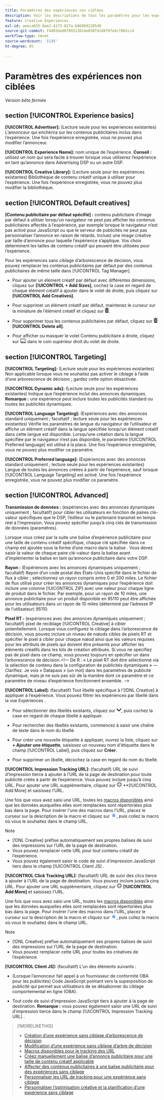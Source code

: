 ```yaml
---
title: Paramètres des expériences non ciblées
description: Voir les descriptions de tous les paramètres pour les expériences publicitaires sans ciblage d’arborescence de décision.
feature: Creative Experiences
exl-id: aeeca035-8ae2-4173-827a-b8690d228549
source-git-commit: f4d83da98f89313624e038fd1d8f0fedcf802cc4
workflow-type: tm+mt
source-wordcount: '1135'
ht-degree: 0%

---
```


# Paramètres des expériences non ciblées

*Version bêta fermée*

## section [!UICONTROL Experience basics]

**[!UICONTROL Advertiser]:** (Lecture seule pour les expériences existantes) L’annonceur qui enchérira sur les contenus publicitaires inclus dans l’expérience. Une fois l’expérience enregistrée, vous ne pouvez plus modifier l’annonceur.

**[!UICONTROL Experience Name]:** nom unique de l’expérience. **Conseil :** utilisez un nom qui sera facile à trouver lorsque vous utiliserez l’expérience en tant qu’annonce dans Advertising DSP ou un autre DSP.

**[!UICONTROL Creative Library]:** (Lecture seule pour les expériences existantes) Bibliothèque de contenu créatif unique à utiliser pour l’expérience. Une fois l’expérience enregistrée, vous ne pouvez plus modifier la bibliothèque.

## section [!UICONTROL Default creatives]

**\[Contenu publicitaire par défaut spécifié\] :** contenu publicitaire d’image par défaut à utiliser lorsqu’un navigateur ne peut pas afficher les contenus publicitaires affectés à l’expérience, par exemple lorsque le navigateur n’est pas activé pour JavaScript ou que le serveur de publicités ne peut pas personnaliser l’annonce en raison de retards. Incluez une image créative par taille d’annonce pour laquelle l’expérience s’applique. Vos choix déterminent les tailles de contenu créatif qui peuvent être utilisées pour l’expérience. <!-- In the legacy product, you selected the ad sizes for the experience, and then selected default images for each of those ad sizes. -->

Pour les expériences sans ciblage d’arborescence de décision, vous pouvez remplacer les contenus publicitaires par défaut par des contenus publicitaires de même taille dans [!UICONTROL Tag Manager].<!-- verify -->

* Pour ajouter un élément créatif par défaut avec différentes dimensions, cliquez sur **[!UICONTROL + Add Sizes]**, cochez la case en regard de chaque élément créatif à ajouter dans le volet de droite, puis cliquez sur **[!UICONTROL Add Creatives]**.

* Pour supprimer un élément créatif par défaut, maintenez le curseur sur la miniature de l’élément créatif et cliquez sur ![Supprimer](/help/creative/assets/delete.png "Supprimer").

* Pour supprimer tous les contenus publicitaires par défaut, cliquez sur ![Supprimer](/help/creative/assets/delete.png "Supprimer") **[!UICONTROL Delete all]**.

* Pour afficher ou masquer le volet Contenu publicitaire à droite, cliquez sur ![Afficher/Masquer](/help/creative/assets/hide-show-creatives.png "Afficher/Masquer") dans le coin supérieur droit du volet de droite.

## section [!UICONTROL Targeting]

**[!UICONTROL Targeting]:** (Lecture seule pour les expériences existantes) Non applicable lorsque vous ne souhaitez pas activer le ciblage à l’aide d’une arborescence de décision ; gardez cette option désactivée.

**[!UICONTROL Dynamic ads]:** (Lecture seule pour les expériences existantes) Indique que l’expérience inclut des annonces dynamiques. **Remarque :** une expérience peut inclure toutes les publicités standard ou toutes les publicités dynamiques.

**[!UICONTROL Language Targeting]:** (Expériences avec des annonces standard uniquement ; facultatif ; lecture seule pour les expériences existantes) Vérifie les paramètres de langue du navigateur de l’utilisateur et affiche un élément créatif dans la langue spécifiée lorsqu’un élément créatif dans cette langue est disponible. Lorsqu’une création dans la langue spécifiée par le navigateur n’est pas disponible, le paramètre [!UICONTROL Preferred language] est utilisé à la place. Une fois l’expérience enregistrée, vous ne pouvez plus modifier ce paramètre.

**[!UICONTROL Preferred language]:** (Expériences avec des annonces standard uniquement ; lecture seule pour les expériences existantes) Langue de toutes les annonces créées à partir de l’expérience, sauf lorsque [!UICONTROL Language Targeting] est activé. Une fois l’expérience enregistrée, vous ne pouvez plus modifier ce paramètre.

## section [!UICONTROL Advanced]

**Transmission de données :** (expériences avec des annonces dynamiques uniquement ; facultatif) pour cibler les utilisateurs en fonction de paires clé-valeur spécifiques que le DSP, l’éditeur ou le partenaire transmet en temps réel à l’impression. Vous pouvez spécifier jusqu’à cinq clés de transmission de données (paramètres).<!-- May move this to just within the decision tree. -->

Lorsque vous créez par la suite une balise d’expérience publicitaire pour une taille de contenu créatif spécifique, chaque clé spécifiée dans ce champ est ajoutée sous la forme d’une macro dans la balise . Vous devez saisir la valeur de chaque paire clé-valeur dans la balise avant d’implémenter la balise en tant qu’annonce publicitaire dans votre DSP.

**Rayon :** (Expériences avec les annonces dynamiques uniquement ; facultatif) Rayon d’un code postal des États-Unis spécifié dans le fichier de flux à cibler ; sélectionnez un rayon compris entre 0 et 200 miles. Le fichier de flux utilisé pour créer les annonces dynamiques pour l’expérience doit inclure une colonne [!UICONTROL ZIP]<!-- or a user-named column mapped to a ZIP column --> avec une valeur pour chaque ligne de produit dans le fichier. Par exemple, pour un rayon de 10 miles, une annonce publicitaire pour un produit disponible en 95110 peut être affichée pour les utilisateurs dans un rayon de 10 miles (déterminé par l’adresse IP de l’utilisateur) 95110.

**Pixel RT :** (expériences avec des annonces dynamiques uniquement ; facultatif) pixel de reciblage [!UICONTROL Creative] à cibler potentiellement. Lorsque vous configurez le ciblage dans l’arborescence de décision, vous pouvez inclure un niveau de nœuds cibles de pixels RT et spécifier le pixel à cibler pour chaque nœud ainsi que les valeurs requises pour les attributs de pixels qui doivent être présents pour afficher les éléments créatifs dans les lots de création attribués. Si vous ne spécifiez pas de pixel dans ce champ, vous pouvez toujours en spécifier un dans l’arborescence de décision.&lt;!— De R : « Le pixel RT doit être sélectionné via la sélection de contenu dans la configuration de publicités dynamiques » — Clarifiez. Je vois « Datapass » (un mot) dans les paramètres de publicité dynamique, mais je ne suis pas sûr de la manière dont ce paramètre et ce paramètre de niveau d’expérience fonctionnent ensemble. —>

**[!UICONTROL Label]:** <!-- should be "Labels" --> (facultatif) Tout libellé spécifique à l’[!DNL Creative] à appliquer à l’expérience. Vous pouvez filtrer les expériences par libellé dans la vue Expériences <!-- sic --> .

* Pour sélectionner des libellés existants, cliquez sur ![Bas](/help/creative/assets/chevron-down.png "Bas"), puis cochez la case en regard de chaque libellé à appliquer.

* Pour rechercher des libellés existants, commencez à saisir une chaîne de texte dans le nom du libellé.

* Pour créer une nouvelle étiquette à appliquer, ouvrez la liste, cliquez sur **+ Ajouter une étiquette**, saisissez un nouveau nom d&#39;étiquette dans le champ [!UICONTROL Label], puis cliquez sur **Créer**.

* Pour supprimer un libellé, décochez la case en regard du nom du libellé.

**[!UICONTROL Impression Tracking URL]:** (facultatif) URL de suivi d’impression tierce à ajouter à l’URL de la page de destination pour toute publicité créée à partir de l’expérience. Vous pouvez inclure jusqu’à cinq URL. Pour ajouter une URL supplémentaire, cliquez sur ![icône](/help/creative/assets/create.png) **[!UICONTROL Add More] et saisissez l’URL.

Une fois que vous avez saisi une URL, toutes les [macros disponibles](/help/creative/creative-macros.md) ainsi que les données auxquelles elles sont remplacées sont répertoriées plus bas dans la page. Pour insérer l&#39;une des macros dans l&#39;URL, placez le curseur sur la description de la macro et cliquez sur ![Copier dans le presse-papiers](/help/creative/assets/copy-to-clipboard.png "Copier dans le presse-papiers"), puis collez la macro où vous le souhaitez dans le champ URL.

>[!NOTE]
>
>* [!DNL Creative] préfixe automatiquement ses propres balises de suivi des impressions sur l’URL de la page de destination.
>* Vous pouvez remplacer cette URL pour tout contenu créatif de l’expérience.
>* Vous pouvez également saisir le code de suivi d’impression JavaScript tiers dans le champ [!UICONTROL Client JS] .

**[!UICONTROL Click Tracking URL]:** (facultatif) URL de suivi des clics tierce à ajouter à l’URL de la page de destination. Vous pouvez inclure jusqu’à cinq URL. Pour ajouter une URL supplémentaire, cliquez sur ![icône](/help/creative/assets/create.png) **[!UICONTROL Add More]** et saisissez l’URL.

Une fois que vous avez saisi une URL, toutes les [macros disponibles](/help/creative/creative-macros.md) ainsi que les données auxquelles elles sont remplacées sont répertoriées plus bas dans la page. Pour insérer l&#39;une des macros dans l&#39;URL, placez le curseur sur la description de la macro et cliquez sur ![Copier dans le presse-papiers](/help/creative/assets/copy-to-clipboard.png "Copier dans le presse-papiers"), puis collez la macro où vous le souhaitez dans le champ URL.

>[!NOTE]
>
>* [!DNL Creative] préfixe automatiquement ses propres balises de suivi des impressions sur l’URL de la page de destination.
>* Vous pouvez remplacer cette URL pour toutes les <!-- creative bundle for targeted experiences --> créatives de l’expérience.

**[!UICONTROL Client JS]:** (facultatif) L’un des éléments suivants :

* (Lorsque l’annonceur fait appel à un fournisseur de conformité OBA pour les publicités) Code JavaScript pointant vers la superposition de publicité qui permet aux utilisateurs de se désabonner du ciblage comportemental en ligne (OBA).

* Tout code de suivi d’impression JavaScript tiers à ajouter à la page de destination. **Remarque :** vous pouvez également saisir une URL de suivi d’impression tierce dans le champ [!UICONTROL Impression Tracking URL] .

>[!MORELIKETHIS]
>
>* [Création d’une expérience sans ciblage d’arborescence de décision](experience-create-no-targeting.md)
>* [Modification d’une expérience sans ciblage d’arbre de décision](experience-edit-no-targeting.md)
>* [Macros disponibles pour le tracking des URL](/help/creative/creative-macros.md)
>* [Créez manuellement une balise d’annonce publicitaire pour une taille de contenu créatif applicable](experience-tag-create-manually.md)
>* [Affecter des contenus publicitaires à une balise publicitaire pour des expériences sans ciblage](experience-tag-assign-creatives.md)
>* [Personnaliser les URL de tracking pour une expérience sans ciblage](experience-tracking-urls-no-targeting.md)
>* [Personnaliser l’optimisation créative et la planification d’une expérience sans ciblage](experience-optimization-scheduling-no-targeting.md)
